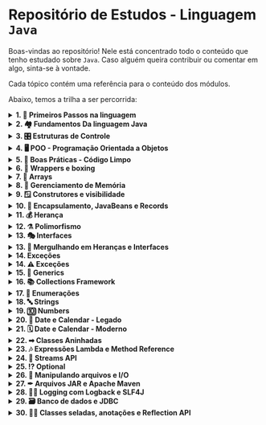 # Repositório de Estudos - Linguagem `Java`

Boas-vindas ao repositório! Nele está concentrado todo o conteúdo que tenho estudado sobre `Java`.
Caso alguém queira contribuir ou comentar em algo, sinta-se à vontade.

Cada tópico contém uma referência para o conteúdo dos módulos.

Abaixo, temos a trilha a ser percorrida:

<details>
    <summary><strong>1. 🚶 Primeiros Passos na linguagem</strong></summary>

<ul>
    <li><a href="./01-primeiros-passos/README.md">Primeiros Passos</a></li>
</ul>
</details>

<details>
    <summary><strong>2. 🏘 Fundamentos Da linguagem Java</strong></summary>

<ul>
    <li><a href="./02-fundamentos-do-java/README.md">1. Fundamentos</a></li>
</ul>
</details>

<details>
    <summary><strong>3. 🎛 Estruturas de Controle </strong></summary>

<ul>
    <li><a>a</a></li>
    <li><a>a</a></li>
    <li><a>a</a></li>
    <li><a>a</a></li>
    <li><a>a</a></li>
</ul>
</details>

<details>
    <summary><strong>4. 🖥️ POO - Programação Orientada a Objetos</strong></summary>

<ul>
    <li><a>a</a></li>
    <li><a>a</a></li>
    <li><a>a</a></li>
    <li><a>a</a></li>
    <li><a>a</a></li>
</ul>
</details>

<details>
    <summary><strong>5. 🧹️ Boas Práticas - Código Limpo </strong></summary>

<ul>
    <li><a>a</a></li>
    <li><a>a</a></li>
    <li><a>a</a></li>
    <li><a>a</a></li>
    <li><a>a</a></li>
</ul>
</details>

<details>
    <summary><strong>6. 🎁️ Wrappers e boxing </strong></summary>

<ul>
    <li><a>a</a></li>
    <li><a>a</a></li>
    <li><a>a</a></li>
    <li><a>a</a></li>
    <li><a>a</a></li>
</ul>
</details>

<details>
    <summary><strong>7. 📑 Arrays </strong></summary>

<ul>
    <li><a>a</a></li>
    <li><a>a</a></li>
    <li><a>a</a></li>
    <li><a>a</a></li>
    <li><a>a</a></li>
</ul>
</details>

<details>
    <summary><strong>8. 🧠 Gerenciamento de Memória </strong></summary>

<ul>
    <li><a>a</a></li>
    <li><a>a</a></li>
    <li><a>a</a></li>
    <li><a>a</a></li>
    <li><a>a</a></li>
</ul>
</details>

<details>
    <summary><strong>9. 🪟 Construtores e visibilidade </strong></summary>

<ul>
    <li><a>a</a></li>
    <li><a>a</a></li>
    <li><a>a</a></li>
    <li><a>a</a></li>
    <li><a>a</a></li>
</ul>
</details>

<details>
    <summary><strong>10. 💾 Encapsulamento, JavaBeans e Records </strong></summary>

<ul>
    <li><a>a</a></li>
    <li><a>a</a></li>
    <li><a>a</a></li>
    <li><a>a</a></li>
    <li><a>a</a></li>
</ul>
</details>

<details>
    <summary><strong>11. 💰 Herança </strong></summary>

<ul>
    <li><a>a</a></li>
    <li><a>a</a></li>
    <li><a>a</a></li>
    <li><a>a</a></li>
    <li><a>a</a></li>
</ul>
</details>

<details>
    <summary><strong>12. ⚗️ Polimorfismo </strong></summary>

<ul>
    <li><a>a</a></li>
    <li><a>a</a></li>
    <li><a>a</a></li>
    <li><a>a</a></li>
    <li><a>a</a></li>
</ul>
</details>

<details>
    <summary><strong>13. 🎭 Interfaces </strong></summary>

<ul>
    <li><a>a</a></li>
    <li><a>a</a></li>
    <li><a>a</a></li>
    <li><a>a</a></li>
    <li><a>a</a></li>
</ul>
</details>

<details>
    <summary><strong>13. 🤿 Mergulhando em Heranças e Interfaces </strong></summary>

<ul>
    <li><a>a</a></li>
    <li><a>a</a></li>
    <li><a>a</a></li>
    <li><a>a</a></li>
    <li><a>a</a></li>
</ul>
</details>

<details>
    <summary><strong>14. Exceções </strong></summary>

<ul>
    <li><a>a</a></li>
    <li><a>a</a></li>
    <li><a>a</a></li>
    <li><a>a</a></li>
    <li><a>a</a></li>
</ul>
</details>


<details>
    <summary><strong>14. ⚠️ Exceções </strong></summary>

<ul>
    <li><a>a</a></li>
    <li><a>a</a></li>
    <li><a>a</a></li>
    <li><a>a</a></li>
    <li><a>a</a></li>
</ul>
</details>

<details>
    <summary><strong>15. 💬 Generics </strong></summary>

<ul>
    <li><a>a</a></li>
    <li><a>a</a></li>
    <li><a>a</a></li>
    <li><a>a</a></li>
    <li><a>a</a></li>
</ul>
</details>

<details>
    <summary><strong>16. 📚 Collections Framework</strong></summary>

<ul>
    <li><a>a</a></li>
    <li><a>a</a></li>
    <li><a>a</a></li>
    <li><a>a</a></li>
    <li><a>a</a></li>
</ul>
</details>

<details>
    <summary><strong>17. 🔢 Enumerações</strong></summary>

<ul>
    <li><a>a</a></li>
    <li><a>a</a></li>
    <li><a>a</a></li>
    <li><a>a</a></li>
    <li><a>a</a></li>
</ul>
</details>

<details>
    <summary><strong>18. 🔤 Strings</strong></summary>

<ul>
    <li><a>a</a></li>
    <li><a>a</a></li>
    <li><a>a</a></li>
    <li><a>a</a></li>
    <li><a>a</a></li>
</ul>
</details>

<details>
    <summary><strong>19. 🔟 Numbers</strong></summary>

<ul>
    <li><a>a</a></li>
    <li><a>a</a></li>
    <li><a>a</a></li>
    <li><a>a</a></li>
    <li><a>a</a></li>
</ul>
</details>

<details>
    <summary><strong>20. 📅 Date e Calendar - Legado</strong></summary>

<ul>
    <li><a>a</a></li>
    <li><a>a</a></li>
    <li><a>a</a></li>
    <li><a>a</a></li>
    <li><a>a</a></li>
</ul>
</details>

<details>
    <summary><strong>21. 🗓 Date e Calendar - Moderno</strong></summary>

<ul>
    <li><a>a</a></li>
    <li><a>a</a></li>
    <li><a>a</a></li>
    <li><a>a</a></li>
    <li><a>a</a></li>
</ul>
</details>

<details>
    <summary><strong>22. ➡ Classes Aninhadas</strong></summary>

<ul>
    <li><a>a</a></li>
    <li><a>a</a></li>
    <li><a>a</a></li>
    <li><a>a</a></li>
    <li><a>a</a></li>
</ul>
</details>

<details>
    <summary><strong>23. 🎶 Expressões Lambda e Method Reference</strong></summary>

<ul>
    <li><a>a</a></li>
    <li><a>a</a></li>
    <li><a>a</a></li>
    <li><a>a</a></li>
    <li><a>a</a></li>
</ul>
</details>

<details>
    <summary><strong>24. 🎏 Streams API</strong></summary>

<ul>
    <li><a>a</a></li>
    <li><a>a</a></li>
    <li><a>a</a></li>
    <li><a>a</a></li>
    <li><a>a</a></li>
</ul>
</details>

<details>
    <summary><strong>25. ⁉ Optional</strong></summary>

<ul>
    <li><a>a</a></li>
    <li><a>a</a></li>
    <li><a>a</a></li>
    <li><a>a</a></li>
    <li><a>a</a></li>
</ul>
</details>

<details>
    <summary><strong>26. 🔣 Manipulando arquivos e I/O</strong></summary>

<ul>
    <li><a>a</a></li>
    <li><a>a</a></li>
    <li><a>a</a></li>
    <li><a>a</a></li>
    <li><a>a</a></li>
</ul>
</details>

<details>
    <summary><strong>27. ✒ Arquivos JAR e Apache Maven</strong></summary>

<ul>
    <li><a>a</a></li>
    <li><a>a</a></li>
    <li><a>a</a></li>
    <li><a>a</a></li>
    <li><a>a</a></li>
</ul>
</details>

<details>
    <summary><strong>28. 👨‍💻 Logging com Logback e SLF4J</strong></summary>

<ul>
    <li><a>a</a></li>
    <li><a>a</a></li>
    <li><a>a</a></li>
    <li><a>a</a></li>
    <li><a>a</a></li>
</ul>
</details>

<details>
    <summary><strong>29. 🗃 Banco de dados e JDBC</strong></summary>

<ul>
    <li><a>a</a></li>
    <li><a>a</a></li>
    <li><a>a</a></li>
    <li><a>a</a></li>
    <li><a>a</a></li>
</ul>
</details>

<details>
    <summary><strong>30. 👨‍🎓 Classes seladas, anotações e Reflection API</strong></summary>

<ul>
    <li><a>a</a></li>
    <li><a>a</a></li>
    <li><a>a</a></li>
    <li><a>a</a></li>
    <li><a>a</a></li>
</ul>
</details>
